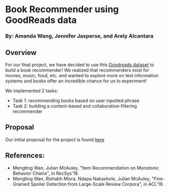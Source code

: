# Book Recommender using GoodReads data
### By: Amanda Wang, Jennifer Jasperse, and Arely Alcantara

## Overview
For our final project, we have decided to use this [Goodreads dataset](https://sites.google.com/eng.ucsd.edu/ucsdbookgraph/home) to build a book recommender! We realized that recommenders exist for movies, music, food, etc. and wanted to explore more on text information systems and books offer an incredible chance for us to experiment!

We implemented 2 tasks:
- Task 1: recommending books based on user inputted phrase
- Task 2: building a content-based and collaborative-filtering recommender

## Proposal
Our initial proposal for the project is found [here](https://github.com/awang288/CourseProject/blob/main/Proposal.pdf)

## References:
- Mengting Wan, Julian McAuley, "Item Recommendation on Monotonic Behavior Chains", in RecSys'18. 
- Mengting Wan, Rishabh Misra, Ndapa Nakashole, Julian McAuley, "Fine-Grained Spoiler Detection from Large-Scale Review Corpora", in ACL'19.
